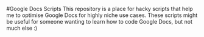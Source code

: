 #Google Docs Scripts
This repository is a place for hacky scripts that help me to optimise Google Docs for highly niche use cases. These scripts might be useful for someone wanting to learn how to code Google Docs, but not much else :)
